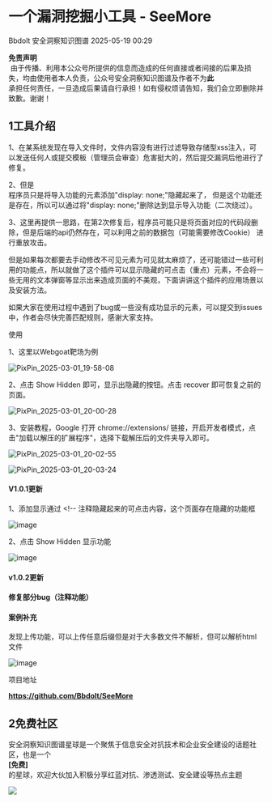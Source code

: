 #  一个漏洞挖掘小工具 - SeeMore   
Bbdolt  安全洞察知识图谱   2025-05-19 00:29  
  
**免责声明**  
 由于传播、利用本公众号所提供的信息而造成的任何直接或者间接的后果及损失，均由使用者本人负责，公众号安全洞察知识图谱及作者不为**此**  
承担任何责任，一旦造成后果请自行承担！如有侵权烦请告知，我们会立即删除并致歉。谢谢！  
## 1工具介绍  
  
1、在某系统发现在导入文件时，文件内容没有进行过滤导致存储型xss注入，可以发送任何人或提交模板（管理员会审查）危害挺大的，然后提交漏洞后他进行了修复。  
  
2、但是  
程序员只是将导入功能的元素添加"display: none;"隐藏起来了， 但是这个功能还是存在，所以可以通过将"display: none;"删除达到显示导入功能（二次绕过）。  
  
3、这里再提供一思路，在第2次修复后，程序员可能只是将页面对应的代码段删除，但是后端的api仍然存在，可以利用之前的数据包（可能需要修改Cookie） 进行重放攻击。  
  
但是如果每次都要去手动修改不可见元素为可见就太麻烦了，还可能错过一些可利用的功能点，所以就做了这个插件可以显示隐藏的可点击（重点）元素，不会将一些无用的文本弹窗等显示出来造成页面的不美观，下面讲讲这个插件的应用场景以及安装方法。  
  
如果大家在使用过程中遇到了bug或一些没有成功显示的元素，可以提交到issues中，作者会尽快完善匹配规则，感谢大家支持。  
  
  
使用  
  
1、这里以Webgoat靶场为例  
  
![PixPin_2025-03-01_19-58-08](https://mmbiz.qpic.cn/sz_mmbiz_jpg/PDVoxXx6Rh8KQWL0jkMjwBiaEYJDibJ2Qib1pzWnVMXKOFicxd3zicsKzkaLDn449WrvQhvPLPiawEF9gbqrxtWicwAtw/640?wx_fmt=jpeg "")  
  
2、点击 Show Hidden 即可，显示出隐藏的按钮。点击 recover 即可恢复之前的页面。  
  
![PixPin_2025-03-01_20-00-28](https://mmbiz.qpic.cn/sz_mmbiz_jpg/PDVoxXx6Rh8KQWL0jkMjwBiaEYJDibJ2QibJrXPFtXnoIN7BWwAA7OUTd6DS63KkKpqu1gQc5Cm5pAKB6LmHc59bA/640?wx_fmt=jpeg "")  
  
3、安装教程，Google 打开 chrome://extensions/ 链接，开启开发者模式，点击"加载以解压的扩展程序"，选择下载解压后的文件夹导入即可。  
  
  
![PixPin_2025-03-01_20-02-55](https://mmbiz.qpic.cn/sz_mmbiz_jpg/PDVoxXx6Rh8KQWL0jkMjwBiaEYJDibJ2QibA4IdckNFdtjedHeLozvtnmXmWaic7SNvKmy1UuLcEn7q3zmUsnze4FA/640?wx_fmt=jpeg "")  
  
![PixPin_2025-03-01_20-03-24](https://mmbiz.qpic.cn/sz_mmbiz_jpg/PDVoxXx6Rh8KQWL0jkMjwBiaEYJDibJ2QibyrLG1tjHsEaibureyTBpPbBgMj2ibbK2KiaOLhVR7cagv8O1VNPmvuRsQ/640?wx_fmt=jpeg "")  
#### V1.0.1更新  
  
1、添加显示通过 <!-- 注释隐藏起来的可点击内容，这个页面存在隐藏的功能框  
  
![image](https://mmbiz.qpic.cn/sz_mmbiz_jpg/PDVoxXx6Rh8KQWL0jkMjwBiaEYJDibJ2QibIegqbsgaia9l5eL6vf5DjDjtj448RufUGvU5JWN34iaEJV7FMbwbxpiaQ/640?wx_fmt=jpeg "")  
  
2、点击 Show Hidden 显示功能  
  
![image](https://mmbiz.qpic.cn/sz_mmbiz_jpg/PDVoxXx6Rh8KQWL0jkMjwBiaEYJDibJ2QibvdIBejHX4JInbCaCf6icx3Yd5EVhUCA0pUFOiaxkkJj0VpsVpLV9JWlw/640?wx_fmt=jpeg "")  
#### v1.0.2更新  
#### 修复部分bug（注释功能）  
#### 案例补充  
  
发现上传功能，可以上传任意后缀但是对于大多数文件不解析，但可以解析html文件  
  
![image](https://mmbiz.qpic.cn/sz_mmbiz_jpg/PDVoxXx6Rh8KQWL0jkMjwBiaEYJDibJ2QibcmLsibB6aYvDibmr3Z27RLsjdKSqQXCRWhgnAX9EUbm6SccLOkib7Vr9A/640?wx_fmt=jpeg "")  
  
项目地址  
  
**https://github.com/Bbdolt/SeeMore**  
## 2免费社区  
  
安全洞察知识图谱星球是一个聚焦于信息安全对抗技术和企业安全建设的话题社区，也是一个  
**[免费]**  
的星球，欢迎大伙加入积极分享红蓝对抗、渗透测试、安全建设等热点主题  
  
  
![](https://mmbiz.qpic.cn/sz_mmbiz_jpg/PDVoxXx6Rh8aia4mibs0I8I42MrYYOSE2DVEpVpPHvxufMGR0yufpgouwIXEl7H5eLm0MgolGFQMDFIrKLTxaYIQ/640?wx_fmt=other&from=appmsg&wxfrom=5&wx_lazy=1&wx_co=1&tp=webp "")  
  
  
